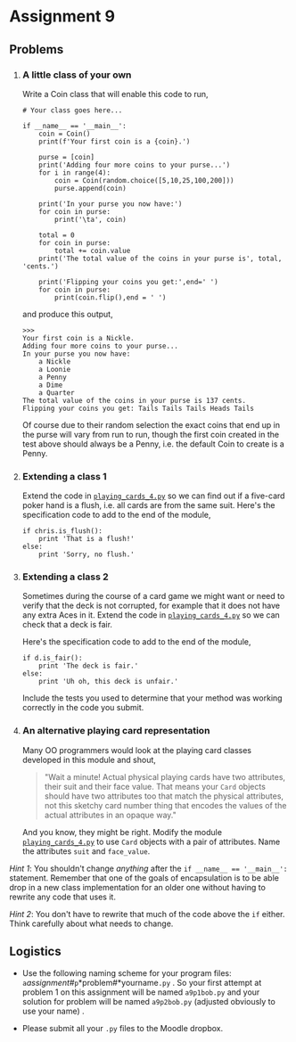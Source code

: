 # Assignment 9

## Problems

1.  ### A little class of your own

    Write a Coin class that will enable this code to run,


    	# Your class goes here...
 
    	if __name__ == '__main__':
     	    coin = Coin()
     	    print(f'Your first coin is a {coin}.')
    
     	    purse = [coin]
     	    print('Adding four more coins to your purse...')
     	    for i in range(4):
     	        coin = Coin(random.choice([5,10,25,100,200]))
     	        purse.append(coin)
    
     	    print('In your purse you now have:')
      	    for coin in purse:
      	        print('\ta', coin)
    
            total = 0
            for coin in purse:
                total += coin.value
            print('The total value of the coins in your purse is', total, 'cents.')
    
            print('Flipping your coins you get:',end=' ')
            for coin in purse:
                print(coin.flip(),end = ' ')
        
    and produce this output,
        
        >>> 
        Your first coin is a Nickle.
        Adding four more coins to your purse...
        In your purse you now have:
            a Nickle
            a Loonie
            a Penny
            a Dime
            a Quarter
        The total value of the coins in your purse is 137 cents.
        Flipping your coins you get: Tails Tails Tails Heads Tails
        

    Of course due to their random selection the exact coins that end up
    in the purse will vary from run to run, though the first coin
    created in the test above should always be a Penny, i.e. the default
    Coin to create is a Penny.

2.  ### Extending a class 1

    Extend the code in [`playing_cards_4.py`](90_playing_cards_4.py) so we
    can find out if a five-card poker hand is a flush, i.e. all cards
    are from the same suit. Here's the specification code to add to the
    end of the module,

        if chris.is_flush():
            print 'That is a flush!'
        else:
            print 'Sorry, no flush.'

3.  ### Extending a class 2

    Sometimes during the course of a card game we might want or need to
    verify that the deck is not corrupted, for example that it does not
    have any extra Aces in it. Extend the code in
    [`playing_cards_4.py`](90_playing_cards_4.py) so we can check that a
    deck is fair.

    Here's the specification code to add to the end of the module,

        if d.is_fair():
            print 'The deck is fair.'
        else:
            print 'Uh oh, this deck is unfair.'


    Include the tests you used to determine that your method was working
    correctly in the code you submit.

4.  ### An alternative playing card representation

    Many OO programmers would look at the playing card classes developed
    in this module and shout,

    > "Wait a minute! Actual physical playing cards have two
    > attributes, their suit and their face value. That means your
    > `Card` objects should have two attributes too that match the
    > physical attributes, not this sketchy card number thing that
    > encodes the values of the actual attributes in an opaque way."

    And you know, they might be right. Modify the module
    [`playing_cards_4.py`](90_playing_cards_4.py) to use `Card` objects
    with a pair of attributes. Name the attributes `suit` and
    `face_value`.

   _Hint 1_: You shouldn't change _anything_ after the
    `if __name__ == '__main__':` statement. Remember that one of the
    goals of encapsulation is to be able drop in a new class
    implementation for an older one without having to rewrite any code
    that uses it.

   _Hint 2_: You don't have to rewrite that much of the code above
    the `if` either. Think carefully about what needs to change.

## Logistics

-   Use the following naming scheme for your program files:
    `a`*assignment#*`p`*problem#*yourname`.py` . So your first
    attempt at problem 1 on this assignment will be named `a9p1bob.py`
    and your solution for problem will be named `a9p2bob.py` (adjusted obviously to use your name) .

-   Please submit all your `.py` files to the Moodle dropbox.
